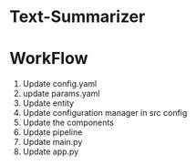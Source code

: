 # Text-Summarizer

# WorkFlow
1. Update config.yaml
2. update params.yaml
3. Update entity
4. Update configuration manager in src config
5. Update the components
6. Update pipeline
7. Update main.py
8. Update app.py